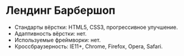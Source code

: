 # Лендинг Барбершоп 

 * Стандарты вёрстки: HTML5, CSS3, прогрессивное улучшение.
 * Адаптивность вёрстки: нет.
 * Используемые фреймворки: нет.
 * Кроссбраузерность: IE11+, Chrome, Firefox, Opera, Safari.


